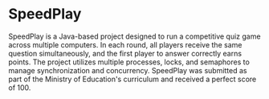 # SpeedPlay
SpeedPlay is a Java-based project designed to run a competitive quiz game across multiple computers.
In each round, all players receive the same question simultaneously,
and the first player to answer correctly earns points.
The project utilizes multiple processes, locks, and semaphores to manage synchronization and concurrency.
SpeedPlay was submitted as part of the Ministry of Education's curriculum and received a perfect score of 100.  